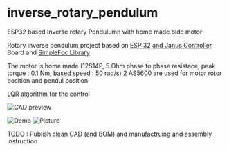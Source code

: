 # inverse_rotary_pendulum
ESP32 based Inverse rotary Pendulumn with home made bldc motor

Rotary inverse pendulum project based on [ESP 32 and Janus Controller](https://github.com/byDagor/Janus-Controller) Board and [SimpleFoc Library](https://github.com/byDagor/Janus-Controller) 

The motor is home made (12S14P, 5 Ohm phase to phase resistace, peak torque : 0.1 Nm, based speed : 50 rad/s) 
2 AS5600 are used for motor rotor position and pendul position 


LQR algorithm for the control 

![CAD preview](https://github.com/user-attachments/assets/af607582-5b44-44bb-97c2-111ffb56fa45)

![Demo](https://github.com/user-attachments/assets/58f7b6bc-392f-4095-b607-a6c31c056ff2)
![Picture](https://github.com/user-attachments/assets/59212a0b-a5f7-4768-976d-098a32ea981e)


TODO : 
Publish clean CAD (and BOM) and manufactruing and assembly instruction 
